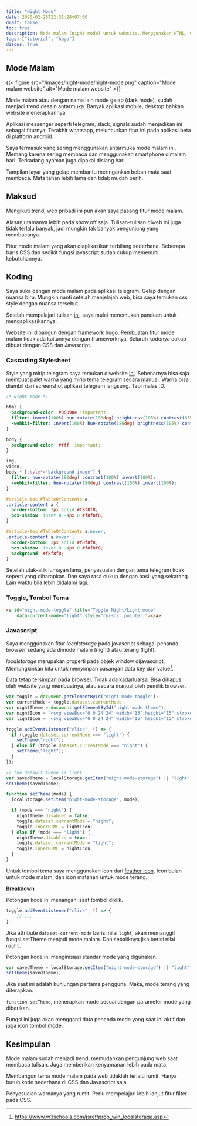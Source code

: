 ```yaml
---
title: "Night Mode"
date: 2020-02-25T22:31:24+07:00
draft: false
toc: true
description: Mode malam (night mode) untuk website. Menggunakan HTML, CSS dan Javascript.
tags: ["tutorial", "hugo"]
disqus: true
---
```


## Mode Malam

{{< figure src="/images/night-mode/night-mode.png" caption="Mode malam website" alt="Mode malam website" >}}

Mode malam atau dengan nama lain mode gelap (dark mode), sudah menjadi trend desain antarmuka. Banyak aplikasi mobile, desktop bahkan website menerapkannya.

Aplikasi messenger seperti telegram, slack, signals sudah menjadikan ini sebagai fiturnya. Terakhir whatsapp, meluncurkan fitur ini pada aplikasi beta di platform android.

Saya termasuk yang sering menggunakan antarmuka mode malam ini. Memang karena sering membaca dan menggunakan smartphone dimalam hari. Terkadang nyaman juga dipakai disiang hari.

Tampilan layar yang gelap membantu meringankan beban mata saat membaca. Mata tahan lebih lama dan tidak mudah perih.

## Maksud

Mengikuti trend, web pribadi ini pun akan saya pasang fitur mode malam.

Alasan utamanya lebih pada show off saja. Tulisan-tulisan diweb ini juga tidak terlalu banyak, jadi mungkin tak banyak pengunjung yang membacanya.

Fitur mode malam yang akan diaplikasikan terbilang sederhana. Beberapa baris CSS dan sedikit fungsi javascript sudah cukup memenuhi kebutuhannya.

## Koding

Saya suka dengan mode malam pada aplikasi telegram. Gelap dengan nuansa biru. Mungkin nanti setelah menjelajah web, bisa saya temukan css style dengan nuansa tersebut.

Setelah mempelajari tulisan [ini](https://radu-matei.com/blog/dark-mode/), saya mulai menemukan panduan untuk mengaplikasikannya.

Website ini dibangun dengan framework [hugo](https://gohugo.io/). Pembuatan fitur mode malam tidak ada kaitannya dengan frameworknya. Seluruh kodenya cukup dibuat dengan CSS dan Javascript.

### Cascading Stylesheet

Style yang mirip telegram saya temukan diwebsite [ini](https://userstyles.org/styles/171257/telegram-midnight-for-vk-dark-theme-for-vk). Sebenarnya bisa saja membuat palet warna yang mirip tema telegram secara manual. Warna bisa diambil dari screenshot aplikasi telegram langsung. Tapi malas :D.

```css
/* Night mode */

html {
  background-color: #06090e !important;
  filter: invert(100%) hue-rotate(180deg) brightness(105%) contrast(85%);
  -webkit-filter: invert(100%) hue-rotate(180deg) brightness(105%) contrast(85%);
}

body {
  background-color: #fff !important;
}

img,
video,
body * [style*="background-image"] {
  filter: hue-rotate(180deg) contrast(100%) invert(100%);
  -webkit-filter: hue-rotate(180deg) contrast(100%) invert(100%);
}

#article-toc #TableOfContents a,
.article-content a {
  border-bottom: 3px solid #f8f8f8;
  box-shadow: inset 0 -4px 0 #f8f8f8;
}

#article-toc #TableOfContents a:hover,
.article-content a:hover {
  border-bottom: 3px solid #f8f8f8;
  box-shadow: inset 0 -4px 0 #f8f8f8;
  background: #f8f8f8;
}
```

Setelah utak-atik lumayan lama, penyesuaian dengan tema telegram tidak seperti yang diharapkan. Dan saya rasa cukup dengan hasil yang sekarang. Lain waktu bila lebih didalami lagi.

### Toggle, Tombol Tema

```html
<a id="night-mode-toggle" title="Toggle Night/Light mode" 
    data-current-mode="light" style="cursor: pointer;"></a>
```

### Javascript

Saya menggunakan fitur _localstorage_ pada javascript sebagai penanda browser sedang ada dimode malam (night) atau terang (light).

_localstorage_ merupakan properti pada objek window dijavascript. Memungkinkan kita untuk menyimpan pasangan data key dan value[^1].

[^1]: https://www.w3schools.com/jsref/prop_win_localstorage.asp

Data tetap tersimpan pada browser. Tidak ada kadarluarsa. Bisa dihapus oleh website yang membuatnya, atau secara manual oleh pemilik browser.

```javascript
var toggle = document.getElementById("night-mode-toggle");
var currentMode = toggle.dataset.currentMode;
var nightTheme = document.getElementById("night-mode-theme");
var nightIcon = `<svg viewBox="0 0 24 24" width="15" height="15" stroke="currentColor" stroke-width="2" fill="none" stroke-linecap="round" stroke-linejoin="round" class="css-i6dzq1"><path d="M21 12.79A9 9 0 1 1 11.21 3 7 7 0 0 0 21 12.79z"></path></svg>`
var lightIcon = `<svg viewBox="0 0 24 24" width="15" height="15" stroke="currentColor" stroke-width="2" fill="none" stroke-linecap="round" stroke-linejoin="round" class="css-i6dzq1"><circle cx="12" cy="12" r="5"></circle><line x1="12" y1="1" x2="12" y2="3"></line><line x1="12" y1="21" x2="12" y2="23"></line><line x1="4.22" y1="4.22" x2="5.64" y2="5.64"></line><line x1="18.36" y1="18.36" x2="19.78" y2="19.78"></line><line x1="1" y1="12" x2="3" y2="12"></line><line x1="21" y1="12" x2="23" y2="12"></line><line x1="4.22" y1="19.78" x2="5.64" y2="18.36"></line><line x1="18.36" y1="5.64" x2="19.78" y2="4.22"></line></svg>`

toggle.addEventListener("click", () => {
  if (toggle.dataset.currentMode === "light") {
    setTheme("night");
  } else if (toggle.dataset.currentMode === "night") {
    setTheme("light");
  }
});

// the default theme is light
var savedTheme = localStorage.getItem("night-mode-storage") || "light";
setTheme(savedTheme);

function setTheme(mode) {
  localStorage.setItem("night-mode-storage", mode);

  if (mode === "night") {
    nightTheme.disabled = false;
    toggle.dataset.currentMode = "night";
    toggle.innerHTML = lightIcon;
  } else if (mode === "light") {
    nightTheme.disabled = true;
    toggle.dataset.currentMode = "light";
    toggle.innerHTML = nightIcon;
  }
}
```

Untuk tombol tema saya menggunakan icon dari [feather icon](https://feathericons.com/). Icon bulan untuk mode malam, dan icon matahari untuk mode terang.

**Breakdown**

Potongan kode ini menangani saat tombol diklik.

```javascript
toggle.addEventListener("click", () => {
    // ...
}
```
Jika attribute `dataset-current-mode` berisi nilai `light`, akan memanggil fungsi setTheme menjadi mode malam. Dan sebaliknya jika berisi nilai `night`.

Potongan kode ini menginisiasi standar mode yang digunakan.

```javascript
var savedTheme = localStorage.getItem("night-mode-storage") || "light";
setTheme(savedTheme);
```

Jika saat ini adalah kunjungan pertama pengguna. Maka, mode terang yang diterapkan.

`function setTheme`, menerapkan mode sesuai dengan parameter mode yang diberikan.

Fungsi ini juga akan mengganti data penanda mode yang saat ini aktif dan juga icon tombol mode. 

## Kesimpulan

Mode malam sudah menjadi trend, memudahkan pengunjung web saat membaca tulisan. Juga memberikan kenyamanan lebih pada mata.

Membangun tema mode malam pada web tidaklah terlalu rumit. Hanya butuh kode sederhana di CSS dan Javascript saja.

Penyesuaian warnanya yang rumit. Perlu mempelajari lebih lanjut fitur filter pada CSS. 
